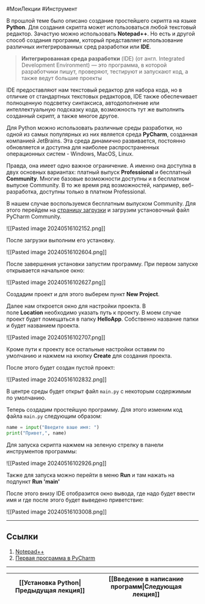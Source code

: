 #МоиЛекции #Инструмент 

В прошлой теме было описано создание простейшего скрипта на языке **Python**. Для создания скрипта может использоваться любой текстовый редактор. Зачастую можно использовать **Notepad++**. Но есть и другой способ создания программ, который представляет использование различных интегрированных сред разработки или **IDE**.

> **Интегрированная среда разработки** (IDE) (от англ. Integrated Development Environment) — это программа, в которой разработчики пишут, проверяют, тестируют и запускают код, а также ведут большие проекты

IDE предоставляют нам текстовый редактор для набора кода, но в отличие от стандартных текстовых редакторов, IDE также обеспечивает полноценную подсветку синтаксиса, автодополнение или интеллектуальную подсказку кода, возможность тут же выполнить созданный скрипт, а также многое другое.

Для Python можно использовать различные среды разработки, но одной из самых популярных из них является среда **PyCharm**, созданная компанией JetBrains. Эта среда динамично развивается, постоянно обновляется и доступна для наиболее распространенных операционных систем - Windows, MacOS, Linux.

Правда, она имеет одно важное ограничение. А именно она доступна в двух основных вариантах: платный выпуск **Professional** и бесплатный **Community**. Многие базовые возможности доступны и в бесплатном выпуске Community. В то же время ряд возможностей, например, веб-разработка, доступны только в платном Professional.

В нашем случае воспользуемся бесплатным выпуском Community. Для этого перейдем на [страницу загрузки](https://www.jetbrains.com/pycharm/download/#section=windows) и загрузим установочный файл PyCharm Community.

![[Pasted image 20240516102152.png]]

После загрузки выполним его установку.

![[Pasted image 20240516102604.png]]

После завершения установки запустим программу. При первом запуске открывается начальное окно:

![[Pasted image 20240516102627.png]]

Создадим проект и для этого выберем пункт **New Project**.

Далее нам откроется окно для настройки проекта. В поле **Location** необходимо указать путь к проекту. В моем случае проект будет помещаться в папку **HelloApp**. Собственно название папки и будет названием проекта.

![[Pasted image 20240516102707.png]]

Кроме пути к проекту все остальные настройки оставим по умолчанию и нажмем на кнопку **Create** для создания проекта.

После этого будет создан пустой проект:

![[Pasted image 20240516102832.png]]

В центре среды будет открыт файл `main.py` с некоторым содержимым по умолчанию.

Теперь создадим простейшую программу. Для этого изменим код файла `main.py` следующим образом:

```python
name = input("Введите ваше имя: ")
print("Привет,", name)
```

Для запуска скрипта нажмем на зеленую стрелку в панели инструментов программы:

![[Pasted image 20240516102926.png]]

Также для запуска можно перейти в меню **Run** и там нажать на подпункт **Run 'main'**

После этого внизу IDE отобразится окно вывода, где надо будет ввести имя и где после этого будет выведено приветствие:

![[Pasted image 20240516103008.png]]

---
## Ссылки

1. [Notepad++](https://notepad-plus-plus.org/)
2. [Первая программа в PyCharm](https://metanit.com/python/tutorial/1.3.php)

---

| [[Установка Python\|Предыдущая лекция]] | [[Введение в написание программ\|Следующая лекция]] |
| --------------------------------------- | --------------------------------------------------- |
